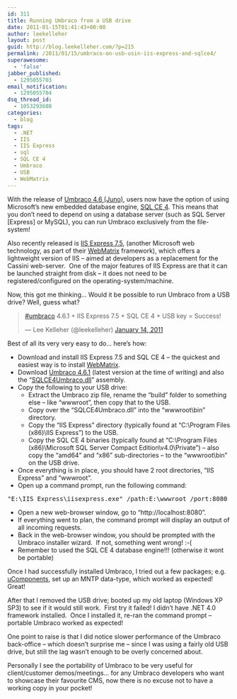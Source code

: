 ```yaml
---
id: 311
title: Running Umbraco from a USB drive
date: 2011-01-15T01:41:43+00:00
author: leekelleher
layout: post
guid: http://blog.leekelleher.com/?p=215
permalink: /2011/01/15/umbraco-on-usb-usin-iis-express-and-sqlce4/
superawesome:
  - 'false'
jabber_published:
  - 1295055703
email_notification:
  - 1295055704
dsq_thread_id:
  - 1053293608
categories:
  - blog
tags:
  - .NET
  - IIS
  - IIS Express
  - sql
  - SQL CE 4
  - Umbraco
  - USB
  - WebMatrix
---
```

With the release of [Umbraco 4.6 (Juno)](http://umbraco.codeplex.com/releases/view/59025), users now have the option of using Microsoft&#8217;s new embedded database engine, [SQL CE 4](http://www.microsoft.com/downloads/en/details.aspx?FamilyID=0d2357ea-324f-46fd-88fc-7364c80e4fdb&displaylang=en). This means that you don&#8217;t need to depend on using a database server (such as SQL Server [Express] or MySQL), you can run Umbraco exclusively from the file-system!

Also recently released is [IIS Express 7.5](http://www.microsoft.com/web/gallery/install.aspx?appid=iisexpress), (another Microsoft web technology, as part of their [WebMatrix](http://www.microsoft.com/web/webmatrix/) framework), which offers a lightweight version of IIS &#8211; aimed at developers as a replacement for the Cassini web-server.  One of the major features of IIS Express are that it can be launched straight from disk &#8211; it does not need to be registered/configured on the operating-system/machine.

Now, this got me thinking&#8230; Would it be possible to run Umbraco from a USB drive? Well, guess what?

<blockquote class="twitter-tweet" width="500">
  <p>
    <a href="https://twitter.com/hashtag/umbraco?src=hash">#umbraco</a> 4.6.1 + IIS Express 7.5 + SQL CE 4 + USB key = Success!
  </p>
  
  <p>
    &mdash; Lee Kelleher (@leekelleher) <a href="https://twitter.com/leekelleher/status/26060538500878337">January 14, 2011</a>
  </p>
</blockquote>



Best of all its very very easy to do&#8230; here&#8217;s how:

  * Download and install IIS Express 7.5 and SQL CE 4 &#8211; the quickest and easiest way is to install [WebMatrix](http://www.microsoft.com/web/).
  * Download [Umbraco 4.6.1](http://umbraco.codeplex.com/releases/view/59025#DownloadId=197075) (latest version at the time of writing) and also the &#8220;[SQLCE4Umbraco.dll](http://umbraco.codeplex.com/releases/view/59025#DownloadId=197313)&#8221; assembly.
  * Copy the following to your USB drive: 
      * Extract the Umbraco zip file, rename the &#8220;build&#8221; folder to something else &#8211; like &#8220;wwwroot&#8221;, then copy that to the USB.
      * Copy over the &#8220;SQLCE4Umbraco.dll&#8221; into the &#8220;wwwroot\bin&#8221; directory.
      * Copy the &#8220;IIS Express&#8221; directory (typically found at &#8220;C:\Program Files (x86)\IIS Express&#8221;) to the USB.
      * Copy the SQL CE 4 binaries (typically found at &#8220;C:\Program Files (x86)\Microsoft SQL Server Compact Edition\v4.0\Private&#8221;) &#8211; also copy the &#8220;amd64&#8221; and &#8220;x86&#8221; sub-directories &#8211; to the &#8220;wwwroot\bin&#8221; on the USB drive.
  * Once everything is in place, you should have 2 root directories, &#8220;IIS Express&#8221; and &#8220;wwwroot&#8221;.
  * Open up a command prompt, run the following command:

<pre class="brush: powershell; title: ; notranslate" title="">"E:\IIS Express\iisexpress.exe" /path:E:\wwwroot /port:8080</pre>

  * Open a new web-browser window, go to &#8220;http://localhost:8080&#8221;.
  * If everything went to plan, the command prompt will display an output of all incoming requests.
  * Back in the web-browser window, you should be prompted with the Umbraco installer wizard.  If not, something went wrong! :-(
  * Remember to used the SQL CE 4 database engine!!! (otherwise it wont be portable)

Once I had successfully installed Umbraco, I tried out a few packages; e.g. [uComponents](http://our.umbraco.org/projects/backoffice-extensions/ucomponents), set up an MNTP data-type, which worked as expected! Great!

After that I removed the USB drive; booted up my old laptop (Windows XP SP3) to see if it would still work.  First try it failed! I didn&#8217;t have .NET 4.0 framework installed.  Once I installed it, re-ran the command prompt &#8211; portable Umbraco worked as expected!

One point to raise is that I did notice slower performance of the Umbraco back-office &#8211; which doesn&#8217;t surprise me &#8211; since I was using a fairly old USB drive, but still the lag wasn&#8217;t enough to be overly concerned about.

Personally I see the portability of Umbraco to be very useful for client/customer demos/meetings&#8230; for any Umbraco developers who want to showcase their favourite CMS, now there is no excuse not to have a working copy in your pocket!